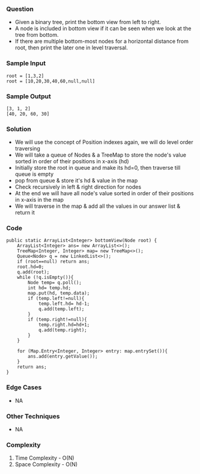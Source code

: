 ### Question
- Given a binary tree, print the bottom view from left to right. 
- A node is included in bottom view if it can be seen when we look at the tree from bottom.
- If there are multiple bottom-most nodes for a horizontal distance from root, then print the later one in level traversal.

### Sample Input
    root = [1,3,2]
    root = [10,20,30,40,60,null,null]

### Sample Output
    [3, 1, 2]
    [40, 20, 60, 30]

### Solution
- We will use the concept of Position indexes again, we will do level order traversing
- We will take a queue of Nodes & a TreeMap to store the node's value sorted in order of their positions in x-axis (hd)
- Initially store the root in queue and make its hd=0, then traverse till queue is empty
- pop from queue & store it's hd & value in the map
- Check recursively in left & right direction for nodes
- At the end we will have all node's value sorted in order of their positions in x-axis in the map
- We will traverse in the map & add all the values in our answer list & return it

### Code
    public static ArrayList<Integer> bottomView(Node root) {
        ArrayList<Integer> ans= new ArrayList<>();
        TreeMap<Integer, Integer> map= new TreeMap<>();
        Queue<Node> q = new LinkedList<>();
        if (root==null) return ans;
        root.hd=0;
        q.add(root);
        while (!q.isEmpty()){
            Node temp= q.poll();
            int hd= temp.hd;
            map.put(hd, temp.data);
            if (temp.left!=null){
                temp.left.hd= hd-1;
                q.add(temp.left);
            }
            if (temp.right!=null){
                temp.right.hd=hd+1;
                q.add(temp.right);
            }
        }

        for (Map.Entry<Integer, Integer> entry: map.entrySet()){
            ans.add(entry.getValue());
        }
        return ans;
    }

### Edge Cases
- NA

### Other Techniques
- NA

### Complexity
1. Time Complexity - O(N)
2. Space Complexity - O(N)